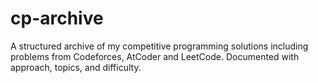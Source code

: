 # cp-archive
A structured archive of my competitive programming solutions including problems from Codeforces, AtCoder and LeetCode. Documented with approach, topics, and difficulty.
